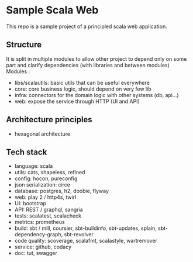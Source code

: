 # Sample Scala Web

This repo is a sample project of a principled scala web application.

## Structure

It is split in multiple modules to allow other project to depend only on some part and clarify dependencies (with libraries and between modules)
Modules :
- libs/scalautils: basic utils that can be useful everywhere
- core: core business logic, should depend on very few lib
- infra: connectors for the domain logic with other systems (db, api...)
- web: expose the service through HTTP (UI and API)

## Architecture principles

- hexagonal architecture

## Tech stack

- language: scala
- utils: cats, shapeless, refined
- config: hocon, pureconfig
- json serialization: circe
- database: postgres, h2, doobie, flyway
- web: play 2 / http4s, twirl
- UI: bootstrap
- API: REST / graphql, sangria
- tests: scalatest, scalacheck
- metrics: prometheus
- build: sbt / mill, coursier, sbt-buildinfo, sbt-updates, splain, sbt-dependency-graph, sbt-revolver
- code quality: scoverage, scalafmt, scalastyle, wartremover
- service: github, codacy
- doc: tut, swagger

